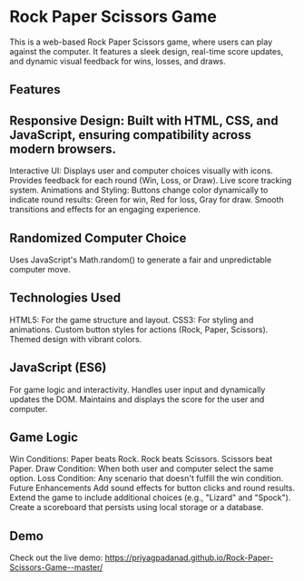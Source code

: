 # Rock Paper Scissors Game

This is a web-based Rock Paper Scissors game, where users can play against the computer. It features a sleek design, real-time score updates, and dynamic visual feedback for wins, losses, and draws.

## Features
## Responsive Design: Built with HTML, CSS, and JavaScript, ensuring compatibility across modern browsers.
Interactive UI:
Displays user and computer choices visually with icons.
Provides feedback for each round (Win, Loss, or Draw).
Live score tracking system.
Animations and Styling:
Buttons change color dynamically to indicate round results:
Green for win,
Red for loss,
Gray for draw.
Smooth transitions and effects for an engaging experience.

## Randomized Computer Choice
Uses JavaScript's Math.random() to generate a fair and unpredictable computer move.
## Technologies Used
HTML5: For the game structure and layout.
CSS3: For styling and animations.
Custom button styles for actions (Rock, Paper, Scissors).
Themed design with vibrant colors.

## JavaScript (ES6)
For game logic and interactivity.
Handles user input and dynamically updates the DOM.
Maintains and displays the score for the user and computer.

## Game Logic
Win Conditions:
Paper beats Rock.
Rock beats Scissors.
Scissors beat Paper.
Draw Condition: When both user and computer select the same option.
Loss Condition: Any scenario that doesn't fulfill the win condition.
Future Enhancements
Add sound effects for button clicks and round results.
Extend the game to include additional choices (e.g., "Lizard" and "Spock").
Create a scoreboard that persists using local storage or a database.

## Demo
Check out the live demo: https://priyagpadanad.github.io/Rock-Paper-Scissors-Game--master/
